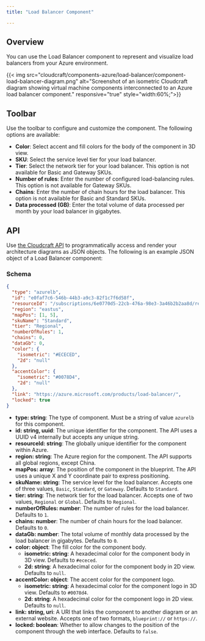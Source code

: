 ```yaml
---
title: "Load Balancer Component"

---
```


## Overview

You can use the Load Balancer component to represent and visualize load balancers from your Azure environment.

{{< img src="cloudcraft/components-azure/load-balancer/component-load-balancer-diagram.png" alt="Screenshot of an isometric Cloudcraft diagram showing virtual machine components interconnected to an Azure load balancer component." responsive="true" style="width:60%;">}}

## Toolbar

Use the toolbar to configure and customize the component. The following options are available:

- **Color**: Select accent and fill colors for the body of the component in 3D view.
- **SKU**: Select the service level tier for your load balancer.
- **Tier**: Select the network tier for your load balancer. This option is not available for Basic and Gateway SKUs.
- **Number of rules**: Enter the number of configured load-balancing rules. This option is not available for Gateway SKUs.
- **Chains**: Enter the number of chain hours for the load balancer. This option is not available for Basic and Standard SKUs.
- **Data processed (GB)**: Enter the total volume of data processed per month by your load balancer in gigabytes.

## API

Use [the Cloudcraft API][1] to programmatically access and render your architecture diagrams as JSON objects. The following is an example JSON object of a Load Balancer component:

### Schema

```json
{
  "type": "azurelb",
  "id": "e0faf7c6-546b-44b3-a9c3-82f1c7f6d58f",
  "resourceId": "/subscriptions/6e0770d5-22cb-476a-98e3-3a46b2b2aa8d/resourceGroups/CLOUDCRAFT/providers/Microsoft.Network/loadBalancers/doc-team-lb",
  "region": "eastus",
  "mapPos": [1, 5],
  "skuName": "Standard",
  "tier": "Regional",
  "numberOfRules": 1,
  "chains": 0,
  "dataGb": 0,
  "color": {
    "isometric": "#ECECED",
    "2d": "null"
  },
  "accentColor": {
    "isometric": "#0078D4",
    "2d": "null"
  },
  "link": "https://azure.microsoft.com/products/load-balancer/",
  "locked": true
}
```

- **type: string**: The type of component. Must be a string of value `azurelb` for this component.
- **id: string, uuid**: The unique identifier for the component. The API uses a UUID v4 internally but accepts any unique string.
- **resourceId: string**: The globally unique identifier for the component within Azure.
- **region: string**: The Azure region for the component. The API supports all global regions, except China.
- **mapPos: array**: The position of the component in the blueprint. The API uses a unique X and Y coordinate pair to express positioning.
- **skuName: string**: The service level for the load balancer. Accepts one of three values, `Basic`, `Standard`, or `Gateway`. Defaults to `Standard`.
- **tier: string**: The network tier for the load balancer. Accepts one of two values, `Regional` or `Global`. Defaults to `Regional`.
- **numberOfRules: number**: The number of rules for the load balancer. Defaults to `1`.
- **chains: number**: The number of chain hours for the load balancer. Defaults to `0`.
- **dataGb: number**: The total volume of monthly data processed by the load balancer in gigabytes. Defaults to `0`.
- **color: object**: The fill color for the component body.
  - **isometric: string**: A hexadecimal color for the component body in 3D view. Defaults to `#ececed`.
  - **2d: string**: A hexadecimal color for the component body in 2D view. Defaults to `null`.
- **accentColor: object**: The accent color for the component logo.
  - **isometric: string**: A hexadecimal color for the component logo in 3D view. Defaults to `#0078d4`.
  - **2d: string**: A hexadecimal color for the component logo in 2D view. Defaults to `null`.
- **link: string, uri**: A URI that links the component to another diagram or an external website. Accepts one of two formats, `blueprint://` or `https://`.
- **locked: boolean**: Whether to allow changes to the position of the component through the web interface. Defaults to `false`.

[1]: https://developers.cloudcraft.co/
